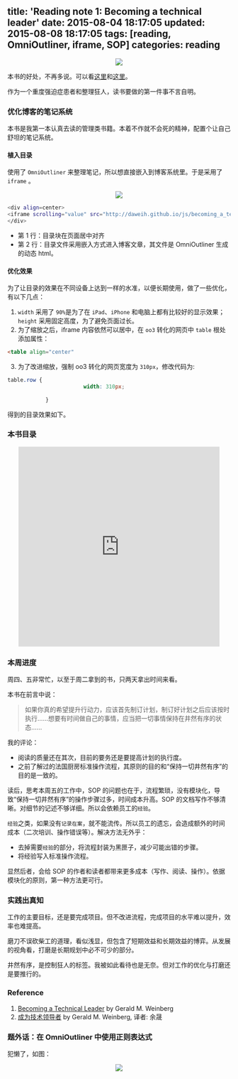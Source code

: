 title: 'Reading note 1: Becoming a technical leader'
date: 2015-08-04 18:17:05
updated: 2015-08-08 18:17:05
tags: [reading, OmniOutliner, iframe, SOP] 
categories: reading
---
<div align=center>
<img src="http://daweih.github.io/images/leader.jpg">
</div>

本书的好处，不再多说。可以看[这里](http://book.douban.com/review/6789847/)和[这里](http://blog.youxu.info/2015/05/17/tech-lead-1/)。

作为一个重度强迫症患者和整理狂人，读书要做的第一件事不言自明。

### 优化博客的笔记系统

本书是我第一本认真去读的管理类书籍。本着不作就不会死的精神，配置个让自己舒坦的笔记系统。

#### 植入目录

使用了 `OmniOutliner` 来整理笔记，所以想直接嵌入到博客系统里。于是采用了 `iframe` 。

<div align=center>
<img src="http://daweih.github.io/images/omnioutliner.jpg">
</div>

``` bash
<div align=center>
<iframe scrolling="value" src="http://daweih.github.io/js/becoming_a_technical_leader.html/index.html" width=90% height=450px frameborder="0" scrolling="yes"></iframe>
</div>
```

- 第 1 行：目录块在页面居中对齐
- 第 2 行：目录文件采用嵌入方式进入博客文章，其文件是 OmniOutliner 生成的动态 html。


#### 优化效果

为了让目录的效果在不同设备上达到一样的水准，以便长期使用，做了一些优化，有以下几点：
1. `width` 采用了 `90%`是为了在 `iPad`、`iPhone` 和电脑上都有比较好的显示效果；`height` 采用固定高度，为了避免页面过长。
2. 为了缩放之后，iframe 内容依然可以居中，在 `oo3` 转化的网页中 `table` 根处添加属性：
``` html
<table align="center"
```
3. 为了改进缩放，强制 oo3 转化的网页宽度为 `310px`，修改代码为:
``` css
table.row {
						width: 310px;
			
			}
```

得到的目录效果如下。

### 本书目录

<div align=center>
<iframe scrolling="value" src="http://daweih.github.io/js/becoming_a_technical_leader.html/index.html" width=90% height=450px frameborder="0" scrolling="yes"></iframe>
</div>

### 本周进度

周四、五非常忙，以至于周二拿到的书，只两天拿出时间来看。

本书在前言中说：

> 如果你真的希望提升行动力，应该首先制订计划，制订好计划之后应该按时执行......想要有时间做自己的事情，应当把一切事情保持在井然有序的状态......

我的评论：

- 阅读的质量还在其次，目前的要务还是要提高计划的执行度。
- 之前了解过的法国厨房标准操作流程，其原则的目的和“保持一切井然有序”的目的是一致的。

读后，思考本周五的工作中，SOP 的问题也在于，流程繁琐，没有模块化，导致“保持一切井然有序”的操作步骤过多，时间成本升高。SOP 的文档写作不够清晰。对细节的记述不够详细。所以会依赖员工的`经验`。

`经验`之类，如果没有`记录在案`，就不能流传。所以员工的遗忘，会造成额外的时间成本（二次培训、操作错误等）。解决方法无外乎：
- 去掉需要`经验`的部分，将流程封装为黑匣子，减少可能出错的步骤。
- 将经验写入标准操作流程。

显然后者，会给 SOP 的作者和读者都带来更多成本（写作、阅读、操作）。依据模块化的原则，第一种方法更可行。

### 实践出真知

工作的主要目标，还是要完成项目。但不改进流程，完成项目的水平难以提升，效率也难提高。

磨刀不误砍柴工的道理，看似浅显，但包含了短期效益和长期效益的博弈。从发展的视角看，打磨是长期规划中必不可少的部分。

井然有序，是控制狂人的标签。我被如此看待也是无奈。但对工作的优化与打磨还是要推行的。



### Reference
1. [Becoming a Technical Leader](http://book.douban.com/subject/1807715/) by Gerald M. Weinberg
2. [成为技术领导者](http://book.douban.com/subject/26419762/) by Gerald M. Weinberg, 译者: 余晟

### 题外话：在 OmniOutliner 中使用正则表达式

犯懒了，如图：

<div align=center>
<img src="http://daweih.github.io/images/omni_find.png">
</div>

